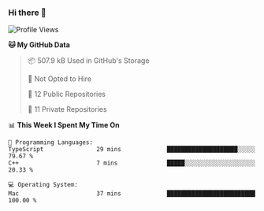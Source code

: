 ### Hi there 👋

<!--
**huayuan4396/huayuan4396** is a ✨ _special_ ✨ repository because its `README.md` (this file) appears on your GitHub profile.

Here are some ideas to get you started:

- 🔭 I’m currently working on ...
- 🌱 I’m currently learning ...
- 👯 I’m looking to collaborate on ...
- 🤔 I’m looking for help with ...
- 💬 Ask me about ...
- 📫 How to reach me: ...
- 😄 Pronouns: ...
- ⚡ Fun fact: ...
-->

<!--START_SECTION:waka-->
![Profile Views](http://img.shields.io/badge/Profile%20Views-0-blue)

**🐱 My GitHub Data** 

> 📦 507.9 kB Used in GitHub's Storage 
 > 
> 🚫 Not Opted to Hire
 > 
> 📜 12 Public Repositories 
 > 
> 🔑 11 Private Repositories 
 > 
📊 **This Week I Spent My Time On** 

```text
💬 Programming Languages: 
TypeScript               29 mins             ████████████████████░░░░░   79.67 % 
C++                      7 mins              █████░░░░░░░░░░░░░░░░░░░░   20.33 % 

💻 Operating System: 
Mac                      37 mins             █████████████████████████   100.00 % 
```


<!--END_SECTION:waka-->
